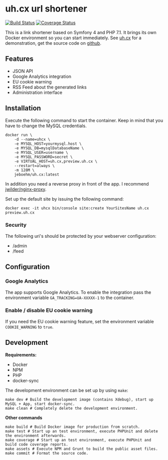 uh.cx url shortener
===================

[![Build Status](https://travis-ci.org/jeboehm/uh.cx.svg?branch=master)](https://travis-ci.org/jeboehm/uh.cx)
[![Coverage Status](https://coveralls.io/repos/github/jeboehm/uh.cx/badge.svg?branch=master)](https://coveralls.io/github/jeboehm/uh.cx?branch=master)

This is a link shortener based on Symfony 4 and PHP 7.1. It brings its own Docker environment
so you can start immediately.
See [uh.cx](https://uh.cx/) for a demonstration, get the source code on [github](https://github.com/jeboehm/uh.cx).

Features
--------
- JSON API
- Google Analytics integration
- EU cookie warning
- RSS Feed about the generated links
- Administration interface

Installation
------------
Execute the following command to start the container.
Keep in mind that you have to change the MySQL credentials.

```
docker run \
    -d --name=uhcx \
    -e MYSQL_HOST=yourmysql.host \
    -e MYSQL_DB=mysqlDatabaseName \
    -e MYSQL_USER=username \
    -e MYSQL_PASSWORD=secret \
    -e VIRTUAL_HOST=uh.cx,preview.uh.cx \
    --restart=always \
    -m 128M \
    jeboehm/uh.cx:latest
```

In addition you need a reverse proxy in front of the app. I recommend
[jwilder/nginx-proxy](https://github.com/jwilder/nginx-proxy). 

Set up the default site by issuing the following command:
```
docker exec -it uhcx bin/console site:create YourSitesName uh.cx preview.uh.cx
```

### Security
The following uri's should be protected by your webserver configuration:

- /admin
- /feed


Configuration
----------------
### Google Analytics
The app supports Google Analytics. To enable the integration pass the environment
variable `GA_TRACKING=UA-XXXXX-1` to the container.

### Enable / disable EU cookie warning
If you need the EU cookie warning feature, set the environment variable
`COOKIE_WARNING` to `true`.

Development
-----------
**Requirements:**
- Docker
- NPM
- PHP
- docker-sync

The development environment can be set up by using `make`:

```
make dev # Build the development image (contains Xdebug), start up MySQL + App, start docker-sync.
make clean # Completely delete the development environment.
```

**Other commands**
```
make build # Build Docker image for production from scratch.
make test # Start up an test environment, execute PHPUnit and delete the environment afterwards.
make coverage # Start up an test environment, execute PHPUnit and build code coverage reports.
make assets # Execute NPM and Grunt to build the public asset files.
make commit # Format the source code.
```
